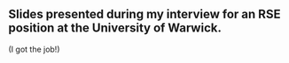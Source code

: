 ## Slides presented during my interview for an RSE position at the University of Warwick.

(I got the job!)
